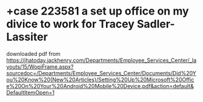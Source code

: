 # +case 223581 a set up office on my divice to work for Tracey Sadler-Lassiter

downloaded pdf from
https://jhatoday.jackhenry.com/Departments/Employee_Services_Center/_layouts/15/WopiFrame.aspx?sourcedoc=/Departments/Employee_Services_Center/Documents/Did%20You%20Know%20(New%20Articles)/Setting%20Up%20Microsoft%20Office%20On%20Your%20Android%20Mobile%20Device.pdf&action=default&DefaultItemOpen=1


